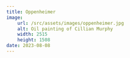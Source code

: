 ```yaml
---
title: Oppenheimer
image:
    url: /src/assets/images/oppenheimer.jpg
    alt: Oil painting of Cillian Murphy
    width: 2515
    height: 1508
date: 2023-08-08
---
```

